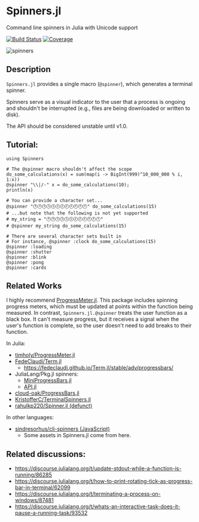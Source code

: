 # Spinners.jl

Command line spinners in Julia with Unicode support

[![Build Status](https://github.com/AshlinHarris/Spinners.jl/actions/workflows/ci.yml/badge.svg)](https://github.com/AshlinHarris/Spinners.jl/actions/workflows/ci.yml) [![Coverage](https://codecov.io/gh/ashlinharris/Spinners.jl/branch/main/graph/badge.svg)](https://codecov.io/gh/AshlinHarris/Spinners.jl)

![spinners](https://user-images.githubusercontent.com/90787010/189241813-9ff87134-7b57-4e53-829b-32c6bc660851.gif)

## Description

`Spinners.jl` provides a single macro (`@spinner`), which generates a terminal spinner.

Spinners serve as a visual indicator to the user that a process is ongoing and shouldn't be interrupted (e.g., files are being downloaded or written to disk).

The API should be considered unstable until v1.0.

## Tutorial:
```
using Spinners

# The @spinner macro shouldn't affect the scope
do_some_calculations(x) = sum(map(i -> BigInt(999)^10_000_000 % i, 1:x))
@spinner "\\|/-" x = do_some_calculations(10);
println(x)

# You can provide a character set...
@spinner "🕐🕑🕒🕓🕔🕕🕖🕗🕘🕙🕚🕛" do_some_calculations(15)
# ...but note that the following is not yet supported
# my_string = "🕐🕑🕒🕓🕔🕕🕖🕗🕘🕙🕚🕛"
# @spinner my_string do_some_calculations(15)

# There are several character sets built in
# For instance, @spinner :clock do_some_calculations(15)
@spinner :loading
@spinner :shutter
@spinner :blink
@spinner :pong
@spinner :cards
```

## Related Works

I highly recommend [ProgressMeter.jl](https://github.com/timholy/ProgressMeter.jl). This package includes spinning progress meters, which must be updated at points within the function being measured.
In contrast, `Spinners.jl.@spinner` treats the user function as a black box. It can't measure progress, but it receives a signal when the user's function is complete, so the user doesn't need to add breaks to their function.

In Julia:
- [timholy/ProgressMeter.jl](https://github.com/timholy/ProgressMeter.jl)
- [FedeClaudi/Term.jl](https://github.com/FedeClaudi/Term.jl)
  - https://fedeclaudi.github.io/Term.jl/stable/adv/progressbars/
- JuliaLang/Pkg.jl spinners:
  - [MiniProgressBars.jl](https://github.com/JuliaLang/Pkg.jl/blob/master/src/MiniProgressBars.jl)
  - [API.jl](https://github.com/JuliaLang/Pkg.jl/blob/master/src/API.jl)
- [cloud-oak/ProgressBars.jl](https://github.com/cloud-oak/ProgressBars.jl)
- [KristofferC/TerminalSpinners.jl](https://github.com/KristofferC/TerminalSpinners.jl)
- [rahulkp220/Spinner.jl (defunct)](https://github.com/rahulkp220/Spinner.jl)
  
In other languages:
- [sindresorhus/cli-spinners (JavaScript)](https://github.com/sindresorhus/cli-spinners)
  - Some assets in Spinners.jl come from here.

## Related discussions:
- https://discourse.julialang.org/t/update-stdout-while-a-function-is-running/86285
- https://discourse.julialang.org/t/how-to-print-rotating-tick-as-progress-bar-in-terminal/62099
- https://discourse.julialang.org/t/terminating-a-process-on-windows/87481
- https://discourse.julialang.org/t/whats-an-interactive-task-does-it-pause-a-running-task/93532
  
